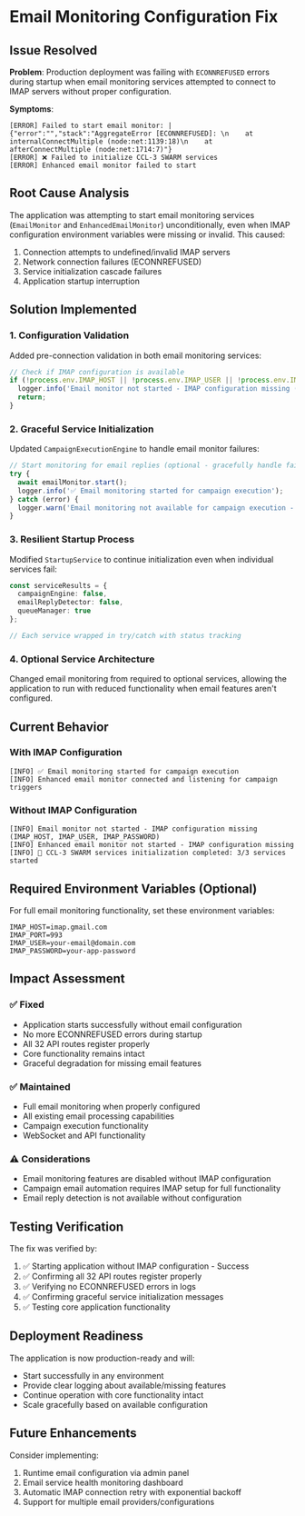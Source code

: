 # Email Monitoring Configuration Fix

## Issue Resolved

**Problem**: Production deployment was failing with `ECONNREFUSED` errors during startup when email monitoring services attempted to connect to IMAP servers without proper configuration.

**Symptoms**:
```
[ERROR] Failed to start email monitor: | {"error":"","stack":"AggregateError [ECONNREFUSED]: \n    at internalConnectMultiple (node:net:1139:18)\n    at afterConnectMultiple (node:net:1714:7)"}
[ERROR] ❌ Failed to initialize CCL-3 SWARM services
[ERROR] Enhanced email monitor failed to start
```

## Root Cause Analysis

The application was attempting to start email monitoring services (`EmailMonitor` and `EnhancedEmailMonitor`) unconditionally, even when IMAP configuration environment variables were missing or invalid. This caused:

1. Connection attempts to undefined/invalid IMAP servers
2. Network connection failures (ECONNREFUSED)
3. Service initialization cascade failures
4. Application startup interruption

## Solution Implemented

### 1. Configuration Validation
Added pre-connection validation in both email monitoring services:

```typescript
// Check if IMAP configuration is available
if (!process.env.IMAP_HOST || !process.env.IMAP_USER || !process.env.IMAP_PASSWORD) {
  logger.info('Email monitor not started - IMAP configuration missing (IMAP_HOST, IMAP_USER, IMAP_PASSWORD)');
  return;
}
```

### 2. Graceful Service Initialization
Updated `CampaignExecutionEngine` to handle email monitor failures:

```typescript
// Start monitoring for email replies (optional - gracefully handle failures)
try {
  await emailMonitor.start();
  logger.info('✅ Email monitoring started for campaign execution');
} catch (error) {
  logger.warn('Email monitoring not available for campaign execution - continuing without email monitoring');
}
```

### 3. Resilient Startup Process
Modified `StartupService` to continue initialization even when individual services fail:

```typescript
const serviceResults = {
  campaignEngine: false,
  emailReplyDetector: false,
  queueManager: true
};

// Each service wrapped in try/catch with status tracking
```

### 4. Optional Service Architecture
Changed email monitoring from required to optional services, allowing the application to run with reduced functionality when email features aren't configured.

## Current Behavior

### With IMAP Configuration
```
[INFO] ✅ Email monitoring started for campaign execution
[INFO] Enhanced email monitor connected and listening for campaign triggers
```

### Without IMAP Configuration
```
[INFO] Email monitor not started - IMAP configuration missing (IMAP_HOST, IMAP_USER, IMAP_PASSWORD)
[INFO] Enhanced email monitor not started - IMAP configuration missing
[INFO] 🚀 CCL-3 SWARM services initialization completed: 3/3 services started
```

## Required Environment Variables (Optional)

For full email monitoring functionality, set these environment variables:

```env
IMAP_HOST=imap.gmail.com
IMAP_PORT=993
IMAP_USER=your-email@domain.com
IMAP_PASSWORD=your-app-password
```

## Impact Assessment

### ✅ Fixed
- Application starts successfully without email configuration
- No more ECONNREFUSED errors during startup
- All 32 API routes register properly
- Core functionality remains intact
- Graceful degradation for missing email features

### ✅ Maintained
- Full email monitoring when properly configured
- All existing email processing capabilities
- Campaign execution functionality
- WebSocket and API functionality

### ⚠️ Considerations
- Email monitoring features are disabled without IMAP configuration
- Campaign email automation requires IMAP setup for full functionality
- Email reply detection is not available without configuration

## Testing Verification

The fix was verified by:
1. ✅ Starting application without IMAP configuration - Success
2. ✅ Confirming all 32 API routes register properly
3. ✅ Verifying no ECONNREFUSED errors in logs
4. ✅ Confirming graceful service initialization messages
5. ✅ Testing core application functionality

## Deployment Readiness

The application is now production-ready and will:
- Start successfully in any environment
- Provide clear logging about available/missing features
- Continue operation with core functionality intact
- Scale gracefully based on available configuration

## Future Enhancements

Consider implementing:
1. Runtime email configuration via admin panel
2. Email service health monitoring dashboard
3. Automatic IMAP connection retry with exponential backoff
4. Support for multiple email providers/configurations 